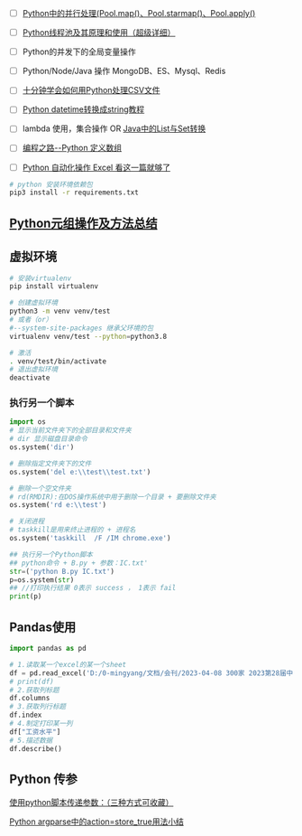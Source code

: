 - [ ] [Python中的并行处理(Pool.map()、Pool.starmap()、Pool.apply()](https://blog.csdn.net/csu_passer/article/details/102495104)
- [ ] [Python线程池及其原理和使用（超级详细）](http://c.biancheng.net/view/2627.html#:~:text=%E7%BA%BF%E7%A8%8B%E6%B1%A0%E7%9A%84%E4%BD%BF%E7%94%A8%20%E7%BA%BF%E7%A8%8B%E6%B1%A0%E7%9A%84%E5%9F%BA%E7%B1%BB%E6%98%AF%20concurrent.futures%20%E6%A8%A1%E5%9D%97%E4%B8%AD%E7%9A%84%20Executor%EF%BC%8CExecutor%20%E6%8F%90%E4%BE%9B%E4%BA%86%E4%B8%A4%E4%B8%AA%E5%AD%90%E7%B1%BB%EF%BC%8C%E5%8D%B3,ThreadPoolExecutor%20%E5%92%8C%20ProcessPoolExecutor%EF%BC%8C%E5%85%B6%E4%B8%AD%20ThreadPoolExecutor%20%E7%94%A8%E4%BA%8E%E5%88%9B%E5%BB%BA%E7%BA%BF%E7%A8%8B%E6%B1%A0%EF%BC%8C%E8%80%8C%20ProcessPoolExecutor%20%E7%94%A8%E4%BA%8E%E5%88%9B%E5%BB%BA%E8%BF%9B%E7%A8%8B%E6%B1%A0%E3%80%82)

- [ ] Python的并发下的全局变量操作
- [ ] Python/Node/Java 操作 MongoDB、ES、Mysql、Redis

- [ ] [十分钟学会如何用Python处理CSV文件](https://blog.csdn.net/m0_67393039/article/details/125389336)
- [ ] [Python datetime转换成string教程](https://www.fke6.com/html/95328.html)
- [ ] lambda 使用，集合操作 OR [Java中的List与Set转换](https://blog.csdn.net/qq_33036061/article/details/103968822)
- [ ] [编程之路--Python 定义数组](https://www.cjavapy.com/article/1516/)
- [ ] [Python 自动化操作 Excel 看这一篇就够了](https://zhuanlan.zhihu.com/p/259583430)



```bash
# python 安装环境依赖包
pip3 install -r requirements.txt
```



## [Python元组操作及方法总结](https://www.jianshu.com/p/44d3a02ef34b)



## 虚拟环境

```bash
# 安装virtualenv
pip install virtualenv

# 创建虚拟环境
python3 -m venv venv/test
# 或者（or）
#--system-site-packages 继承父环境的包
virtualenv venv/test --python=python3.8

# 激活
. venv/test/bin/activate
# 退出虚拟环境
deactivate
```





### 执行另一个脚本

```python
import os
# 显示当前文件夹下的全部目录和文件夹
# dir 显示磁盘目录命令
os.system('dir')

# 删除指定文件夹下的文件
os.system('del e:\\test\\test.txt')

# 删除一个空文件夹
# rd(RMDIR):在DOS操作系统中用于删除一个目录 + 要删除文件夹
os.system('rd e:\\test')

# 关闭进程
# taskkill是用来终止进程的 + 进程名
os.system('taskkill  /F /IM chrome.exe')

## 执行另一个Python脚本
## python命令 + B.py + 参数：IC.txt'
str=('python B.py IC.txt')
p=os.system(str)
## //打印执行结果 0表示 success ， 1表示 fail
print(p)
```





## Pandas使用

```python
import pandas as pd

# 1.读取某一个excel的某一个sheet
df = pd.read_excel('D:/0-mingyang/文档/会刊/2023-04-08 300家 2023第28届中国中西部（合肥）医疗器械展览会  第二版.xlsx', sheet_name=0)
# print(df)
# 2.获取列标题
df.columns
# 3.获取列行标题
df.index
# 4.制定打印某一列
df["工资水平"]
# 5.描述数据
df.describe()
```





## Python 传参

[使用python脚本传递参数：（三种方式可收藏）](https://www.cnblogs.com/mrwhite2020/p/16812198.html)

[Python argparse中的action=store_true用法小结](https://www.jb51.net/article/274927.htm)




